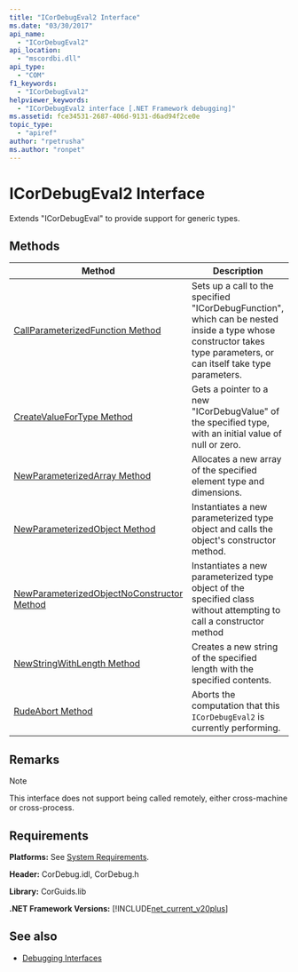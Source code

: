 ```yaml
---
title: "ICorDebugEval2 Interface"
ms.date: "03/30/2017"
api_name: 
  - "ICorDebugEval2"
api_location: 
  - "mscordbi.dll"
api_type: 
  - "COM"
f1_keywords: 
  - "ICorDebugEval2"
helpviewer_keywords: 
  - "ICorDebugEval2 interface [.NET Framework debugging]"
ms.assetid: fce34531-2687-406d-9131-d6ad94f2ce0e
topic_type: 
  - "apiref"
author: "rpetrusha"
ms.author: "ronpet"
---
```

# ICorDebugEval2 Interface

Extends "ICorDebugEval" to provide support for generic types.  
  
## Methods  
  
|Method|Description|  
|------------|-----------------|  
|[CallParameterizedFunction Method](../../../../docs/framework/unmanaged-api/debugging/icordebugeval2-callparameterizedfunction-method.md)|Sets up a call to the specified "ICorDebugFunction", which can be nested inside a type whose constructor takes type parameters, or can itself take type parameters.|  
|[CreateValueForType Method](../../../../docs/framework/unmanaged-api/debugging/icordebugeval2-createvaluefortype-method.md)|Gets a pointer to a new "ICorDebugValue" of the specified type, with an initial value of null or zero.|  
|[NewParameterizedArray Method](../../../../docs/framework/unmanaged-api/debugging/icordebugeval2-newparameterizedarray-method.md)|Allocates a new array of the specified element type and dimensions.|  
|[NewParameterizedObject Method](../../../../docs/framework/unmanaged-api/debugging/icordebugeval2-newparameterizedobject-method.md)|Instantiates a new parameterized type object and calls the object's constructor method.|  
|[NewParameterizedObjectNoConstructor Method](../../../../docs/framework/unmanaged-api/debugging/icordebugeval2-newparameterizedobjectnoconstructor-method.md)|Instantiates a new parameterized type object of the specified class without attempting to call a constructor method|  
|[NewStringWithLength Method](../../../../docs/framework/unmanaged-api/debugging/icordebugeval2-newstringwithlength-method.md)|Creates a new string of the specified length with the specified contents.|  
|[RudeAbort Method](../../../../docs/framework/unmanaged-api/debugging/icordebugeval2-rudeabort-method.md)|Aborts the computation that this `ICorDebugEval2` is currently performing.|  
  
## Remarks  
  
> [!NOTE]
> This interface does not support being called remotely, either cross-machine or cross-process.  
  
## Requirements  
 **Platforms:** See [System Requirements](../../../../docs/framework/get-started/system-requirements.md).  
  
 **Header:** CorDebug.idl, CorDebug.h  
  
 **Library:** CorGuids.lib  
  
 **.NET Framework Versions:** [!INCLUDE[net_current_v20plus](../../../../includes/net-current-v20plus-md.md)]  
  
## See also

- [Debugging Interfaces](../../../../docs/framework/unmanaged-api/debugging/debugging-interfaces.md)
